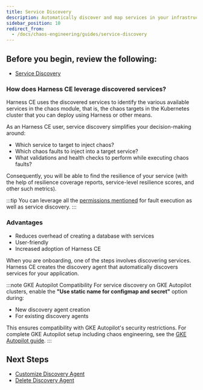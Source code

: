 ```yaml
---
title: Service Discovery
description: Automatically discover and map services in your infrastructure for targeted chaos engineering
sidebar_position: 10
redirect_from:
  - /docs/chaos-engineering/guides/service-discovery
---
```


## Before you begin, review the following:

- [Service Discovery](/docs/platform/service-discovery/)

### How does Harness CE leverage discovered services?

Harness CE uses the discovered services to identify the various available services in the chaos module, that is, the chaos targets in the Kubernetes cluster that you can deploy using Harness or other means.

As an Harness CE user, service discovery simplifies your decision-making around:

- Which service to target to inject chaos?
- Which chaos faults to inject into a target service?
- What validations and health checks to perform while executing chaos faults?

Consequently, you will be able to find the resilience of your service (with the help of resilience coverage reports, service-level resilience scores, and other such metrics).

:::tip
You can leverage all the [permissions mentioned](/docs/chaos-engineering/security/security-templates/openshift-scc#run-service-account-as-a-cluster-admin) for fault execution as well as service discovery.
:::

### Advantages

- Reduces overhead of creating a database with services
- User-friendly
- Increased adoption of Harness CE

When you are onboarding, one of the steps involves discovering services. Harness CE creates the discovery agent that automatically discovers services for your application.

:::note GKE Autopilot Compatibility
For service discovery on GKE Autopilot clusters, enable the **"Use static name for configmap and secret"** option during:
- New discovery agent creation
- For existing discovery agents

This ensures compatibility with GKE Autopilot's security restrictions. For complete GKE Autopilot setup including chaos engineering, see the [GKE Autopilot guide](/docs/chaos-engineering/guides/gke-autopilot).
:::

## Next Steps

- [Customize Discovery Agent](/docs/platform/service-discovery/#customize-discovery-agent)
- [Delete Discovery Agent](/docs/platform/service-discovery/#delete-discovery-agent)
